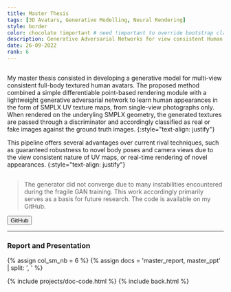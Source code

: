 ```yaml
---
title: Master Thesis
tags: [3D Avatars, Generative Modelling, Neural Rendering]
style: border
color: chocolate !important # need !important to override bootstrap class
description: Generative Adversarial Networks for view consistent Human Appearance Modelling
date: 26-09-2022
rank: 6
---
```


<hr style='visibility:hidden'>
My master thesis consisted in developing a generative model for multi-view consistent full-body textured human avatars. The proposed method combined a simple differentiable point-based rendering module with a lightweight generative adversarial network to learn human appearances in the form of SMPLX UV texture maps, from single-view photographs only. When rendered on the underyling SMPLX geometry, the generated textures are passed through a discriminator and accordingly classified as real or fake images against the ground truth images.
{:style="text-align: justify"}

This pipeline offers several advantages over current rival techniques, such as guaranteed robustness to novel body poses and camera views due to the view consistent nature of UV maps, or real-time rendering of novel appearances.
{:style="text-align: justify"}
<hr style='visibility:hidden'>

> The generator did not converge due to many instabilities encountered during the fragile GAN training. This work accordingly primarily serves as a basis for future research. The code is available on my GitHub.

<button type="button" class="btn btn-outline-primary" onclick="window.open('https://github.com/maximeraafat/3DiGAN', '_blank'); return false"><span class="fab fa-github"></span> GitHub</button>

<hr style='height:{{site.height}}'>

### **Report and Presentation**

{% assign col_sm_nb = 6 %}
{% assign docs = 'master_report, master_ppt' | split: ', ' %}

{% include projects/doc-code.html %}
{% include back.html %}